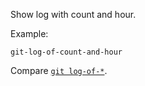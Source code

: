 Show log with count and hour.

Example:

```shell
git-log-of-count-and-hour
```

Compare [`git log-of-*`](../git-log-of).
